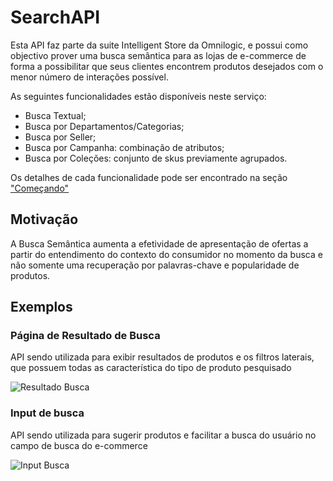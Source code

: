 # SearchAPI

Esta API faz parte da suite Intelligent Store da Omnilogic, e possui como objectivo prover uma busca semântica para as lojas de e-commerce de forma a possibilitar que seus clientes encontrem produtos desejados com o menor número de interações possível.

As seguintes funcionalidades estão disponíveis neste serviço:

- Busca Textual;
- Busca por Departamentos/Categorias;
- Busca por Seller;
- Busca por Campanha: combinação de atributos;
- Busca por Coleções: conjunto de skus previamente agrupados.

Os detalhes de cada funcionalidade pode ser encontrado na seção ["Começando"](search-api/search-results)

## Motivação

A Busca Semântica aumenta a efetividade de apresentação de ofertas a partir do entendimento do contexto do consumidor no momento da busca e não somente uma recuperação por palavras-chave e popularidade de produtos.

## Exemplos

### Página de Resultado de Busca

API sendo utilizada para exibir resultados de produtos e os filtros laterais, que possuem todas as característica do tipo de produto pesquisado

![Resultado Busca](search-api/results.png)

### Input de busca

API sendo utilizada para sugerir produtos e facilitar a busca do usuário no campo de busca do e-commerce

![Input Busca](/search-api/input.png)
